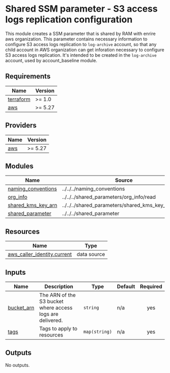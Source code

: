 # Shared SSM parameter - S3 access logs replication configuration

This module creates a SSM parameter that is shared by RAM with enrire aws organization. This parameter contains necessary information to configure S3 access logs replication to `log-archive` account, so that any child account in AWS organization can get inforation necessary to configure S3 access logs replication.
It's intended to be created in the `log-archive` account, used by account_baseline module.

<!-- BEGIN_TF_DOCS -->
## Requirements

| Name | Version |
|------|---------|
| <a name="requirement_terraform"></a> [terraform](#requirement\_terraform) | >= 1.0 |
| <a name="requirement_aws"></a> [aws](#requirement\_aws) | >= 5.27 |

## Providers

| Name | Version |
|------|---------|
| <a name="provider_aws"></a> [aws](#provider\_aws) | >= 5.27 |

## Modules

| Name | Source | Version |
|------|--------|---------|
| <a name="module_naming_conventions"></a> [naming\_conventions](#module\_naming\_conventions) | ../../../naming_conventions | n/a |
| <a name="module_org_info"></a> [org\_info](#module\_org\_info) | ../../../shared_parameters/org_info/read | n/a |
| <a name="module_shared_kms_key_arn"></a> [shared\_kms\_key\_arn](#module\_shared\_kms\_key\_arn) | ../../../shared_parameters/shared_kms_key_arn/read | n/a |
| <a name="module_shared_parameter"></a> [shared\_parameter](#module\_shared\_parameter) | ../../../shared_parameter | n/a |

## Resources

| Name | Type |
|------|------|
| [aws_caller_identity.current](https://registry.terraform.io/providers/hashicorp/aws/latest/docs/data-sources/caller_identity) | data source |

## Inputs

| Name | Description | Type | Default | Required |
|------|-------------|------|---------|:--------:|
| <a name="input_bucket_arn"></a> [bucket\_arn](#input\_bucket\_arn) | The ARN of the S3 bucket where access logs are delivered. | `string` | n/a | yes |
| <a name="input_tags"></a> [tags](#input\_tags) | Tags to apply to resources | `map(string)` | n/a | yes |

## Outputs

No outputs.
<!-- END_TF_DOCS -->